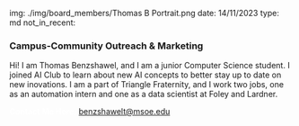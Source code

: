 img: ./img/board_members/Thomas B Portrait.png
date: 14/11/2023
type: md
not_in_recent:

### Campus-Community Outreach & Marketing

Hi! I am Thomas Benzshawel, and I am a junior Computer Science student. I joined AI Club to learn about new AI concepts to better stay up to date on new inovations. I am a part of Triangle Fraternity, and I work two jobs, one as an automation intern and one as a data scientist at Foley and Lardner.

<a style = 'font-weight: bold; color: white;'>Contact Me Here:</a> <a style = 'color: blue eyes;'>benzshawelt@msoe.edu</a>
